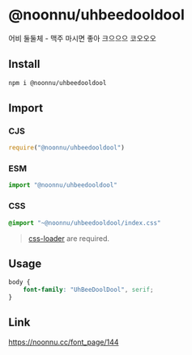# @noonnu/uhbeedooldool
어비 둘둘체 - 맥주 마시면 좋아 크으으으 코오오오

## Install
```sh
npm i @noonnu/uhbeedooldool
```
## Import
### CJS
```js
require("@noonnu/uhbeedooldool")
```
### ESM
```js
import "@noonnu/uhbeedooldool"
```
### CSS 
```css
@import "~@noonnu/uhbeedooldool/index.css"
```
> [css-loader](https://github.com/webpack-contrib/css-loader) are required.

## Usage
```css
body {
    font-family: "UhBeeDoolDool", serif;
}
```

## Link
https://noonnu.cc/font_page/144